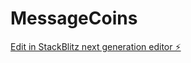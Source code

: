 # MessageCoins

[Edit in StackBlitz next generation editor ⚡️](https://stackblitz.com/~/github.com/zainaqdas/MessageCoins)